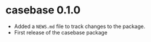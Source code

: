 # casebase 0.1.0

* Added a `NEWS.md` file to track changes to the package.
* First release of the casebase package


